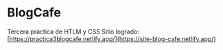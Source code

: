 # BlogCafe
Tercera práctica de HTLM y CSS
Sitio logrado: [https://practica3blogcafe.netlify.app/](https://site-blog-cafe.netlify.app/)
